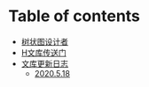 # Table of contents

* [树状图设计者](README.md)
* [H文库传送门](http://pan.phantom-sea-limited.ltd/)
* [文库更新日志](data/README.md)
  * [2020.5.18](data/2020.5.15.md)

